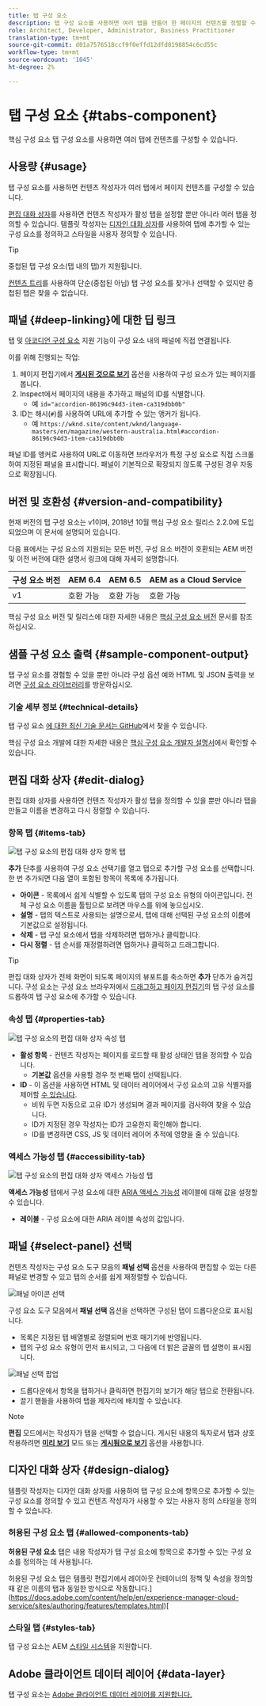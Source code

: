 ```yaml
---
title: 탭 구성 요소
description: 탭 구성 요소를 사용하면 여러 탭을 만들어 한 페이지의 컨텐츠를 정렬할 수 있습니다.
role: Architect, Developer, Administrator, Business Practitioner
translation-type: tm+mt
source-git-commit: d01a7576518ccf9f0effd12dfd8198854c6cd55c
workflow-type: tm+mt
source-wordcount: '1045'
ht-degree: 2%

---
```



# 탭 구성 요소 {#tabs-component}

핵심 구성 요소 탭 구성 요소를 사용하면 여러 탭에 컨텐츠를 구성할 수 있습니다.

## 사용량 {#usage}

탭 구성 요소를 사용하면 컨텐츠 작성자가 여러 탭에서 페이지 컨텐츠를 구성할 수 있습니다.

[편집 대화 상자](#edit-dialog)를 사용하면 컨텐츠 작성자가 활성 탭을 설정할 뿐만 아니라 여러 탭을 정의할 수 있습니다. 템플릿 작성자는 [디자인 대화 상자](#design-dialog)를 사용하여 탭에 추가할 수 있는 구성 요소를 정의하고 스타일을 사용자 정의할 수 있습니다.

>[!TIP]
>
>중첩된 탭 구성 요소(탭 내의 탭)가 지원됩니다.
>
>[컨텐츠 트리](https://docs.adobe.com/content/help/en/experience-manager-cloud-service/sites/authoring/fundamentals/environment-tools.html#content-tree)를 사용하여 단순(중첩된 아님) 탭 구성 요소를 찾거나 선택할 수 있지만 중첩된 탭은 찾을 수 없습니다.

## 패널 {#deep-linking}에 대한 딥 링크

탭 및 [아코디언 구성 요소](accordion.md) 지원 기능이 구성 요소 내의 패널에 직접 연결됩니다.

이를 위해 진행되는 작업:

1. 페이지 편집기에서 **[게시된 것으로 보기](https://docs.adobe.com/content/help/en/experience-manager-cloud-service/sites/authoring/fundamentals/editing-content.html#view-as-published)** 옵션을 사용하여 구성 요소가 있는 페이지를 봅니다.
1. Inspect에서 페이지의 내용을 추가하고 패널의 ID를 식별합니다.
   * 예 `id="accordion-86196c94d3-item-ca319dbb0b"`
1. ID는 해시(`#`)를 사용하여 URL에 추가할 수 있는 앵커가 됩니다.
   * 예 `https://wknd.site/content/wknd/language-masters/en/magazine/western-australia.html#accordion-86196c94d3-item-ca319dbb0b`

패널 ID를 앵커로 사용하여 URL로 이동하면 브라우저가 특정 구성 요소로 직접 스크롤하여 지정된 패널을 표시합니다. 패널이 기본적으로 확장되지 않도록 구성된 경우 자동으로 확장됩니다.

## 버전 및 호환성 {#version-and-compatibility}

현재 버전의 탭 구성 요소는 v1이며, 2018년 10월 핵심 구성 요소 릴리스 2.2.0에 도입되었으며 이 문서에 설명되어 있습니다.

다음 표에서는 구성 요소의 지원되는 모든 버전, 구성 요소 버전이 호환되는 AEM 버전 및 이전 버전에 대한 설명서 링크에 대해 자세히 설명합니다.

| 구성 요소 버전 | AEM 6.4 | AEM 6.5 | AEM as a Cloud Service |
|--- |--- |--- |---|
| v1 | 호환 가능 | 호환 가능 | 호환 가능 |

핵심 구성 요소 버전 및 릴리스에 대한 자세한 내용은 [핵심 구성 요소 버전](/help/versions.md) 문서를 참조하십시오.

## 샘플 구성 요소 출력 {#sample-component-output}

탭 구성 요소를 경험할 수 있을 뿐만 아니라 구성 옵션 예와 HTML 및 JSON 출력을 보려면 [구성 요소 라이브러리](https://adobe.com/go/aem_cmp_library_tabs)를 방문하십시오.

### 기술 세부 정보 {#technical-details}

탭 구성 요소 [에 대한 최신 기술 문서는 GitHub](https://adobe.com/go/aem_cmp_tech_tabs_v1)에서 찾을 수 있습니다.

핵심 구성 요소 개발에 대한 자세한 내용은 [핵심 구성 요소 개발자 설명서](/help/developing/overview.md)에서 확인할 수 있습니다.

## 편집 대화 상자 {#edit-dialog}

편집 대화 상자를 사용하면 컨텐츠 작성자가 활성 탭을 정의할 수 있을 뿐만 아니라 탭을 만들고 이름을 변경하고 다시 정렬할 수 있습니다.

### 항목 탭 {#items-tab}

![탭 구성 요소의 편집 대화 상자 항목 탭](/help/assets/tabs-edit-items.png)

**추가** 단추를 사용하여 구성 요소 선택기를 열고 탭으로 추가할 구성 요소를 선택합니다. 한 번 추가되면 다음 열이 포함된 항목이 목록에 추가됩니다.

* **아이콘**  - 목록에서 쉽게 식별할 수 있도록 탭의 구성 요소 유형의 아이콘입니다. 전체 구성 요소 이름을 툴팁으로 보려면 마우스를 위에 놓으십시오.
* **설명**  - 탭의 텍스트로 사용되는 설명으로서, 탭에 대해 선택된 구성 요소의 이름에 기본값으로 설정됩니다.
* **삭제**  - 탭 구성 요소에서 탭을 삭제하려면 탭하거나 클릭합니다.
* **다시 정렬**  - 탭 순서를 재정렬하려면 탭하거나 클릭하고 드래그합니다.

>[!TIP]
>
>편집 대화 상자가 전체 화면이 되도록 페이지의 뷰포트를 축소하면 **추가** 단추가 숨겨집니다. 구성 요소는 구성 요소 브라우저에서 [드래그하고 페이지 편집기](https://docs.adobe.com/content/help/en/experience-manager-cloud-service/sites/authoring/fundamentals/editing-content.html#inserting-a-component)의 탭 구성 요소를 드롭하여 탭 구성 요소에 추가할 수 있습니다.

### 속성 탭 {#properties-tab}

![탭 구성 요소의 편집 대화 상자 속성 탭](/help/assets/tabs-edit-properties.png)

* **활성 항목**  - 컨텐츠 작성자는 페이지를 로드할 때 활성 상태인 탭을 정의할 수 있습니다.
   * **기본값** 옵션을 사용할 경우 첫 번째 탭이 선택됩니다.
* **ID**  - 이 옵션을 사용하면 HTML 및 데이터 레이어에서 구성 요소의 고유 식별자를 제어할  [수 있습니다](/help/developing/data-layer/overview.md).
   * 비워 두면 자동으로 고유 ID가 생성되며 결과 페이지를 검사하여 찾을 수 있습니다.
   * ID가 지정된 경우 작성자는 ID가 고유한지 확인해야 합니다.
   * ID를 변경하면 CSS, JS 및 데이터 레이어 추적에 영향을 줄 수 있습니다.

### 액세스 가능성 탭 {#accessibility-tab}

![탭 구성 요소의 편집 대화 상자 액세스 가능성 탭](/help/assets/tabs-edit-accessibility.png)

**액세스 가능성** 탭에서 구성 요소에 대한 [ARIA 액세스 가능성](https://www.w3.org/WAI/standards-guidelines/aria/) 레이블에 대해 값을 설정할 수 있습니다.

* **레이블**  - 구성 요소에 대한 ARIA 레이블 속성의 값입니다.

## 패널 {#select-panel} 선택

컨텐츠 작성자는 구성 요소 도구 모음의 **패널 선택** 옵션을 사용하여 편집할 수 있는 다른 패널로 변경할 수 있고 탭의 순서를 쉽게 재정렬할 수 있습니다.

![패널 아이콘 선택](/help/assets/select-panel-icon.png)

구성 요소 도구 모음에서 **패널 선택** 옵션을 선택하면 구성된 탭이 드롭다운으로 표시됩니다.

* 목록은 지정된 탭 배열별로 정렬되며 번호 매기기에 반영됩니다.
* 탭의 구성 요소 유형이 먼저 표시되고, 그 다음에 더 밝은 글꼴의 탭 설명이 표시됩니다.

![패널 선택 팝업](/help/assets/select-panel-popover.png)

* 드롭다운에서 항목을 탭하거나 클릭하면 편집기의 보기가 해당 탭으로 전환됩니다.
* 끌기 핸들을 사용하여 탭을 제자리에 배치할 수 있습니다.

>[!NOTE]
>
>**편집** 모드에서는 작성자가 탭을 선택할 수 없습니다. 게시된 내용의 독자로서 탭과 상호 작용하려면 **[미리 보기](https://docs.adobe.com/content/help/en/experience-manager-cloud-service/sites/authoring/fundamentals/editing-content.html#preview-mode)** 모드 또는 **[게시됨으로 보기](https://docs.adobe.com/content/help/en/experience-manager-cloud-service/sites/authoring/fundamentals/editing-content.html#view-as-published)** 옵션을 사용합니다.

## 디자인 대화 상자 {#design-dialog}

템플릿 작성자는 디자인 대화 상자를 사용하여 탭 구성 요소에 항목으로 추가할 수 있는 구성 요소를 정의할 수 있고 컨텐츠 작성자가 사용할 수 있는 사용자 정의 스타일을 정의할 수 있습니다.

### 허용된 구성 요소 탭 {#allowed-components-tab}

**허용된 구성 요소** 탭은 내용 작성자가 탭 구성 요소에 항목으로 추가할 수 있는 구성 요소를 정의하는 데 사용됩니다.

허용된 구성 요소 탭은 템플릿 편집기에서 레이아웃 컨테이너의 정책 및 속성을 정의할 때 같은 이름의 탭과 동일한 방식으로 작동합니다.](https://docs.adobe.com/content/help/en/experience-manager-cloud-service/sites/authoring/features/templates.html)[

### 스타일 탭 {#styles-tab}

탭 구성 요소는 AEM [스타일 시스템](/help/get-started/authoring.md#component-styling)을 지원합니다.

## Adobe 클라이언트 데이터 레이어 {#data-layer}

탭 구성 요소는 [Adobe 클라이언트 데이터 레이어를 지원합니다.](/help/developing/data-layer/overview.md)
